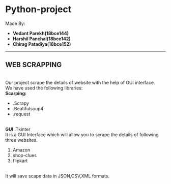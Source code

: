 # Python-project
Made By:
<b><ul>
<li>Vedant Parekh(18bce144)
<li>Harshil Panchal(18bce142)
<li>Chirag Patadiya(18bce152)
</ul></b>
<hr>
<h2>WEB SCRAPPING</h2>
<br> Our project scrape the details of website with the help  of GUI interface.
<br>We have used the following libraries:
<br><b>Scarping:</b>
      <ul>
      <li>.Scrapy
      <li>.Beatifulsoup4
      <li>.request</ul>
<br><b>GUI</b>
      .Tkinter
<br>It is a GUI Interface which will allow you to scrape the details of following three websites.
  <ol><li>Amazon
  <li>shop-clues
  <li>flipkart</ol>
<br>It will save scape data in JSON,CSV,XML formats.
